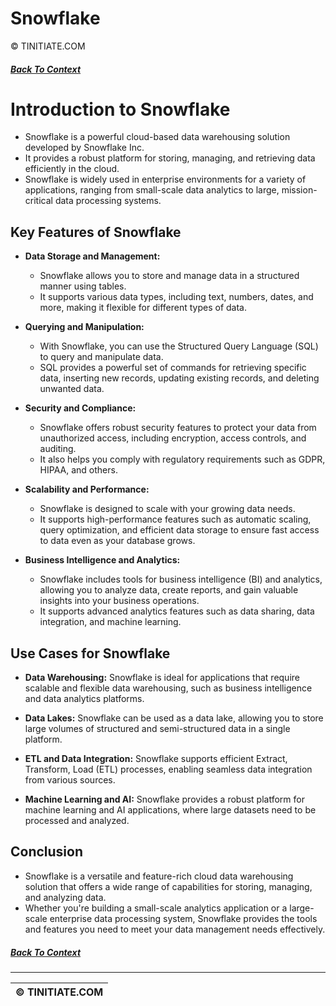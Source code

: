 # Snowflake
&copy; TINITIATE.COM

##### [Back To Context](./README.md)

# Introduction to Snowflake
* Snowflake is a powerful cloud-based data warehousing solution developed by Snowflake Inc.
* It provides a robust platform for storing, managing, and retrieving data efficiently in the cloud.
* Snowflake is widely used in enterprise environments for a variety of applications, ranging from small-scale data analytics to large, mission-critical data processing systems.

## Key Features of Snowflake
* **Data Storage and Management:**
    * Snowflake allows you to store and manage data in a structured manner using tables.
    * It supports various data types, including text, numbers, dates, and more, making it flexible for different types of data.

* **Querying and Manipulation:**
    * With Snowflake, you can use the Structured Query Language (SQL) to query and manipulate data.
    * SQL provides a powerful set of commands for retrieving specific data, inserting new records, updating existing records, and deleting unwanted data.
* **Security and Compliance:**
    * Snowflake offers robust security features to protect your data from unauthorized access, including encryption, access controls, and auditing.
    * It also helps you comply with regulatory requirements such as GDPR, HIPAA, and others.
* **Scalability and Performance:**
    * Snowflake is designed to scale with your growing data needs.
    * It supports high-performance features such as automatic scaling, query optimization, and efficient data storage to ensure fast access to data even as your database grows.
* **Business Intelligence and Analytics:**
    * Snowflake includes tools for business intelligence (BI) and analytics, allowing you to analyze data, create reports, and gain valuable insights into your business operations.
    * It supports advanced analytics features such as data sharing, data integration, and machine learning.

## Use Cases for Snowflake
- **Data Warehousing:** Snowflake is ideal for applications that require scalable and flexible data warehousing, such as business intelligence and data analytics platforms.

- **Data Lakes:** Snowflake can be used as a data lake, allowing you to store large volumes of structured and semi-structured data in a single platform.
- **ETL and Data Integration:** Snowflake supports efficient Extract, Transform, Load (ETL) processes, enabling seamless data integration from various sources.
- **Machine Learning and AI:** Snowflake provides a robust platform for machine learning and AI applications, where large datasets need to be processed and analyzed.

## Conclusion
* Snowflake is a versatile and feature-rich cloud data warehousing solution that offers a wide range of capabilities for storing, managing, and analyzing data.
* Whether you're building a small-scale analytics application or a large-scale enterprise data processing system, Snowflake provides the tools and features you need to meet your data management needs effectively.

##### [Back To Context](./README.md)
***
| &copy; TINITIATE.COM |
|----------------------|